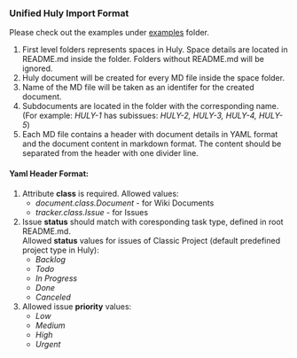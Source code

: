 ### Unified Huly Import Format

Please check out the examples under [examples](./examples/) folder.

1. First level folders represents spaces in Huly. Space details are located in README.md inside the folder. Folders without README.md will be ignored.
2. Huly document will be created for every MD file inside the space folder.
3. Name of the MD file will be taken as an identifer for the created document.
4. Subdocuments are located in the folder with the corresponding name.  
(For example: *HULY-1* has subissues: *HULY-2, HULY-3, HULY-4, HULY-5*)
5. Each MD file contains a header with document details in YAML format and the document content in markdown format. The content should be separated from the header with one divider line.

#### Yaml Header Format:
1. Attribute **class** is required. Allowed values:
    * *document.class.Document* - for Wiki Documents
    * *tracker.class.Issue* - for Issues
2. Issue **status** should match with coresponding task type, defined in root README.md.  
Allowed **status** values for issues of Classic Project (default predefined project type in Huly):
    * *Backlog*
    * *Todo*
    * *In Progress*
    * *Done*
    * *Canceled*
3. Allowed issue **priority** values:
    * *Low*
    * *Medium*
    * *High*
    * *Urgent*

